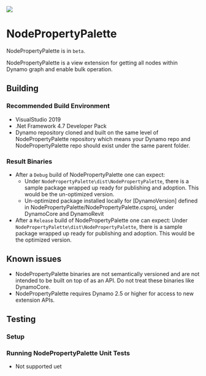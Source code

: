 ![](https://github.com/DynamoDS/NodePropertyPalette/workflows/NodePropertyPalette-Build/badge.svg)

# NodePropertyPalette

NodePropertyPalette is in `beta`.

NodePropertyPalette is a view extension for getting all nodes within Dynamo graph and enable bulk operation.

## Building
### Recommended Build Environment
- VisualStudio 2019
- .Net Framework 4.7 Developer Pack
- Dynamo repository cloned and built on the same level of NodePropertyPalette repository which means your Dynamo repo and NodePropertyPalette repo should exist under the same parent folder.

### Result Binaries
- After a `Debug` build of NodePropertyPalette one can expect:
    - Under `NodePropertyPalette\dist\NodePropertyPalette`, there is a sample package wrapped up ready for publishing and adoption. This would be the un-optimized version.
    - Un-optimized package installed locally for [DynamoVersion] defined in NodePropertyPalette/NodePropertyPalette.csproj, under DynamoCore and DynamoRevit
- After a `Release` build of NodePropertyPalette one can expect:
Under `NodePropertyPalette\dist\NodePropertyPalette`, there is a sample package wrapped up ready for publishing and adoption. This would be the optimized version.

## Known issues
- NodePropertyPalette binaries are not semantically versioned and are not intended to be built on top of as an API. Do not treat these binaries like DynamoCore.
- NodePropertyPalette requires Dynamo 2.5 or higher for access to new extension APIs.

## Testing

### Setup

### Running NodePropertyPalette Unit Tests
- Not supported uet
